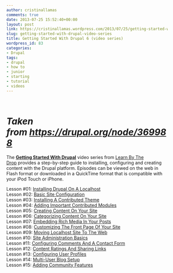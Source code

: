 ```yaml
---
author: cristinallamas
comments: true
date: 2013-07-25 15:52:40+00:00
layout: post
link: https://cristinallamas.wordpress.com/2013/07/25/getting-started-with-drupal-video-series/
slug: getting-started-with-drupal-video-series
title: Getting Started With Drupal 6 (video series)
wordpress_id: 83
categories:
- Drupal
tags:
- drupal
- how to
- junior
- starting
- tutorial
- videos
---
```


 

# _Taken from https://drupal.org/node/369988_

The **[Getting Started With Drupal](http://learnbythedrop.com/gettingstarted)** video series from [Learn By The Drop](http://learnbythedrop.com/) provides a step-by-step guide to installing, configuring and creating content with the Drupal platform. Episodes can be viewed on the web in Flash format or downloaded in a QuickTime format that is compatible with your iPod Touch or iPhone.

Lesson #01: [Installing Drupal On A Localhost](http://learnbythedrop.com/drop/95)  
Lesson #02: [Basic Site Configuration](http://learnbythedrop.com/drop/120)  
Lesson #03: [Installing A Contributed Theme](http://learnbythedrop.com/drop/121)  
Lesson #04: [Adding Important Contributed Modules](http://learnbythedrop.com/drop/122)  
Lesson #05: [Creating Content On Your Site](http://learnbythedrop.com/drop/124)  
Lesson #06: [Categorizing Content On Your Site](http://learnbythedrop.com/drop/125)  
Lesson #07: [Embedding Rich Media In Your Posts](http://learnbythedrop.com/drop/129)  
Lesson #08: [Customizing The Front Page Of Your Site](http://learnbythedrop.com/drop/131)  
Lesson #09: [Moving Localhost Site To The Web](http://learnbythedrop.com/drop/132)  
Lesson #10: [Site Administration Basics](http://learnbythedrop.com/drop/134)  
Lesson #11: [Configuring Comments And A Contact Form](http://learnbythedrop.com/drop/135)  
Lesson #12: [Content Ratings And Sharing Links](http://learnbythedrop.com/drop/137)  
Lesson #13: [Configuring User Profiles](http://learnbythedrop.com/drop/140)  
Lesson #14: [Multi-User Blog Setup](http://learnbythedrop.com/drop/142)  
Lesson #15: [Adding Community Features](http://learnbythedrop.com/drop/146)
